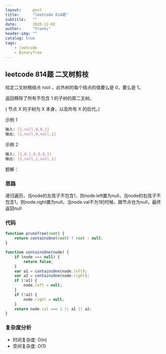 ```yaml
---
layout:     post
title:      "leetcode 814题"
subtitle:   ""
date:       2020-12-02
author:     "franki"
header-img: ""
catalog: true
tags:
    - leetcode
    - BinaryTree
---
```


## leetcode 814题 二叉树剪枝

给定二叉树根结点 root ，此外树的每个结点的值要么是 0，要么是 1。

返回移除了所有不包含 1 的子树的原二叉树。

( 节点 X 的子树为 X 本身，以及所有 X 的后代。)

示例 1

```bash
输入: [1,null,0,0,1]
输出: [1,null,0,null,1]
```

示例 2

```bash
输入: [1,0,1,0,0,0,1]
输出: [1,null,1,null,1]
```

题解：

### 思路

递归遍历，当node的左孩子不包含1，则node.left置为null，当node的右孩子不包含1，则node.right置为null，当node.val不为1的时候，跟节点也为null，最终返回null

### 代码

```js
function pruneTree(root) {
    return containsOne(root) ? root : null;
}

function containsOne(node) {
    if (node === null) {
        return false;
    }
    var a1 = containsOne(node.left);
    var a2 = containsOne(node.right);
    if (!a1) {
        node.left = null;
    }
    if (!a2) {
        node.right = null;
    }
    return node.val === 1 || a1 || a2;
}
```

### 复杂度分析

- 时间复杂度: O(n)
- 空间复杂度: O(1)
